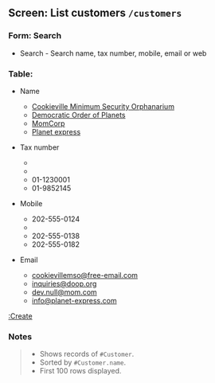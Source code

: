 ## Screen: List customers `/customers`

### Form: Search

- Search - Search name, tax number, mobile, email or web

### Table:

- Name
    - [Cookieville Minimum Security Orphanarium](#/customers/detail)
    - [Democratic Order of Planets](#/customers/detail)
    - [MomCorp](#/customers/detail)
    - [Planet express](#/customers/detail)
- Tax number

    - 
    -
    - 01-1230001
    - 01-9852145
- Mobile
    - 202-555-0124
    - 
    - 202-555-0138
    - 202-555-0182
- Email
    - cookievillemso@free-email.com
    - inquiries@doop.org
    - dev.null@mom.com
    - info@planet-express.com

[:Create](#/customers/create)

### Notes

> - Shows records of `#Customer`.
> - Sorted by `#Customer.name`.
> - First 100 rows displayed.
